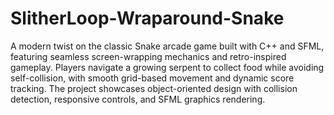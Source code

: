 # SlitherLoop-Wraparound-Snake
A modern twist on the classic Snake arcade game built with C++ and SFML, featuring seamless screen-wrapping mechanics and retro-inspired gameplay. Players navigate a growing serpent to collect food while avoiding self-collision, with smooth grid-based movement and dynamic score tracking. The project showcases object-oriented design with collision detection, responsive controls, and SFML graphics rendering.
